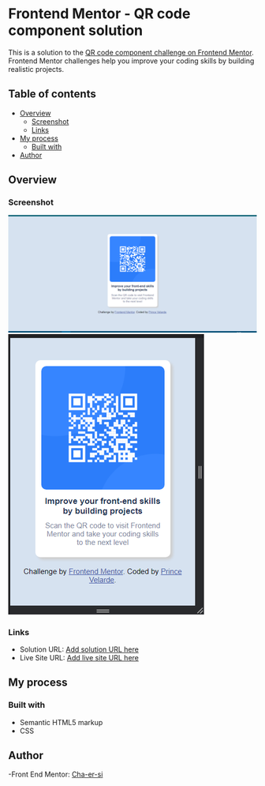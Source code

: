 # Frontend Mentor - QR code component solution

This is a solution to the [QR code component challenge on Frontend Mentor](https://www.frontendmentor.io/challenges/qr-code-component-iux_sIO_H). Frontend Mentor challenges help you improve your coding skills by building realistic projects.

## Table of contents

- [Overview](#overview)
  - [Screenshot](#screenshot)
  - [Links](#links)
- [My process](#my-process)
  - [Built with](#built-with)
- [Author](#author)

## Overview

### Screenshot

![](./screenshots/desktop-screenshot.png)
![](./screenshots/mobile-screenshot.png)

### Links

- Solution URL: [Add solution URL here](https://www.frontendmentor.io/solutions/fron-end-mentor-qr-code-component-8OsOQzsA0f)
- Live Site URL: [Add live site URL here](https://effulgent-otter-e0dc15.netlify.app)

## My process

### Built with

- Semantic HTML5 markup
- CSS

## Author

-Front End Mentor: [Cha-er-si](https://www.frontendmentor.io/profile/Cha-er-si)
